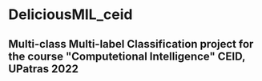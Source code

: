 # DeliciousMIL_ceid
## Multi-class Multi-label Classification project for the course "Computetional Intelligence" CEID, UPatras 2022

